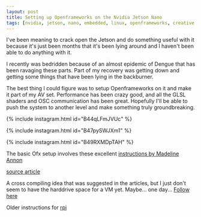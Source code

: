 ```yaml
---
layout: post
title: Setting up Openframeworks on the Nvidia Jetson Nano
tags: [nvidia, jetson, nano, embedded, linux, openframeworks, creative coding, glsl]
---
```

I've been meaning to crack open the Jetson and do something useful with it because it's just been months that it's been lying around and I haven't been able to do anything with it.

I recently was bedridden because of an almost epidemic of Dengue that has been ravaging these parts. Part of my recovery was getting down and getting some things that have been lying in the backburner.

The best thing I could figure was to setup Openframeworks on it and make it part of my AV set. Performance has been crazy good, and all the GLSL shaders and OSC communication has been great. Hopefully I'll be able to push the system to another level and make something truly groundbreaking.

{% include instagram.html id="B44qLFmJVUc" %}

{% include instagram.html id="B47pySWJXm1" %}

{% include instagram.html id="B49RXMDpTAH" %}

The basic Ofx setup involves these excellent [instructions by Madeline Annon](https://gist.github.com/madelinegannon/237733e6c114f156b31366f47c1f3d32)

[source article](https://gist.github.com/jvcleave/e49c0b52085d040a5cd8a3385121cb91)

A cross compiling idea that was suggested in the articles, but I just don't seem to have the harddrive space for a VM yet. Maybe... one day... [Follow here](https://gist.github.com/jvcleave/ed342fb2d41564bcdab6)

Older instructions for [rpi](https://gist.github.com/jvcleave/8489b3ec5897eb1a26a2)

<script async src="//www.instagram.com/embed.js"></script>
